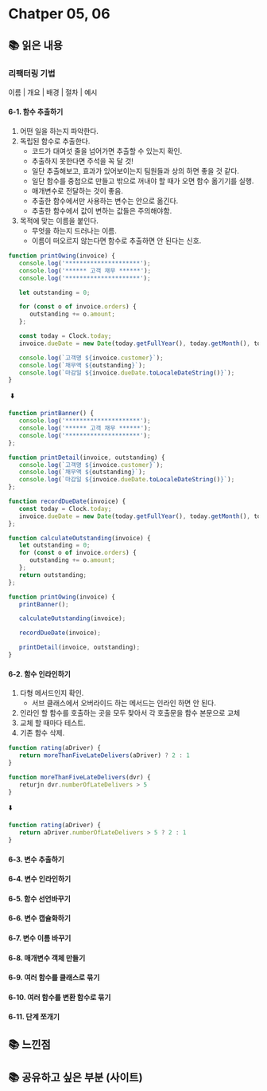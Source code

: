 # Chatper 05, 06

## 📚 읽은 내용

### 리팩터링 기법

이름 | 개요 | 배경 | 절차 | 예시

#### 6-1. 함수 추출하기

1. 어떤 일을 하는지 파악한다.
2. 독립된 함수로 추출한다.
   - 코드가 대여섯 줄을 넘어가면 추출할 수 있는지 확인.
   - 추출하지 못한다면 주석을 꼭 달 것!
   - 일단 추출해보고, 효과가 있어보이는지 팀원들과 상의 하면 좋을 것 같다.
   - 일단 함수를 중첩으로 만들고 밖으로 꺼내야 할 때가 오면 함수 옮기기를 실행.
   - 매개변수로 전달하는 것이 좋음.
   - 추출한 함수에서만 사용하는 변수는 안으로 옮긴다.
   - 추출한 함수에서 값이 변하는 값들은 주의해야함.
4. 목적에 맞는 이름을 붙인다.
   - 무엇을 하는지 드러나는 이름.
   - 이름이 떠오르지 않는다면 함수로 추출하면 안 된다는 신호.

```javascript
function printOwing(invoice) {
   console.log('*********************');
   console.log('****** 고객 채무 ******');
   console.log('*********************');

   let outstanding = 0;

   for (const o of invoice.orders) {
      outstanding += o.amount;
   };

   const today = Clock.today;
   invoice.dueDate = new Date(today.getFullYear(), today.getMonth(), today.getDate() + 30);

   console.log(`고객명 ${invoice.customer}`);
   console.log(`채무액 ${outstanding}`);
   console.log(`마감일 ${invoice.dueDate.toLocaleDateString()}`);
}
```
 ⬇️
```javascript
function printBanner() {
   console.log('*********************');
   console.log('****** 고객 채무 ******');
   console.log('*********************');
};

function printDetail(invoice, outstanding) {
   console.log(`고객명 ${invoice.customer}`);
   console.log(`채무액 ${outstanding}`);
   console.log(`마감일 ${invoice.dueDate.toLocaleDateString()}`);
};

function recordDueDate(invoice) {
   const today = Clock.today;
   invoice.dueDate = new Date(today.getFullYear(), today.getMonth(), today.getDate() + 30);
};

function calculateOutstanding(invoice) {
   let outstanding = 0;
   for (const o of invoice.orders) {
      outstanding += o.amount;
   };
   return outstanding;
};

function printOwing(invoice) {
   printBanner();

   calculateOutstanding(invoice);

   recordDueDate(invoice);

   printDetail(invoice, outstanding);
}
```

#### 6-2. 함수 인라인하기

1. 다형 메서드인지 확인.
   - 서브 클래스에서 오버라이드 하는 메서드는 인라인 하면 안 된다.
2. 인라인 할 함수를 호출하는 곳을 모두 찾아서 각 호출문을 함수 본문으로 교체
3. 교체 할 때마다 테스트.
4. 기존 함수 삭제.

```javascript
function rating(aDriver) {
   return moreThanFiveLateDelivers(aDriver) ? 2 : 1
}

function moreThanFiveLateDelivers(dvr) {
   returjn dvr.numberOfLateDelivers > 5
}
```
⬇️

```javascript
function rating(aDriver) {
   return aDriver.numberOfLateDelivers > 5 ? 2 : 1
}
```

#### 6-3. 변수 추출하기
#### 6-4. 변수 인라인하기
#### 6-5. 함수 선언바꾸기
#### 6-6. 변수 캡슐화하기
#### 6-7. 변수 이름 바꾸기
#### 6-8. 매개변수 객체 만들기
#### 6-9. 여러 함수를 클래스로 묶기
#### 6-10. 여러 함수를 변환 함수로 묶기
#### 6-11. 단계 쪼개기

## 📚 느낀점

## 📚 공유하고 싶은 부분 (사이트)
